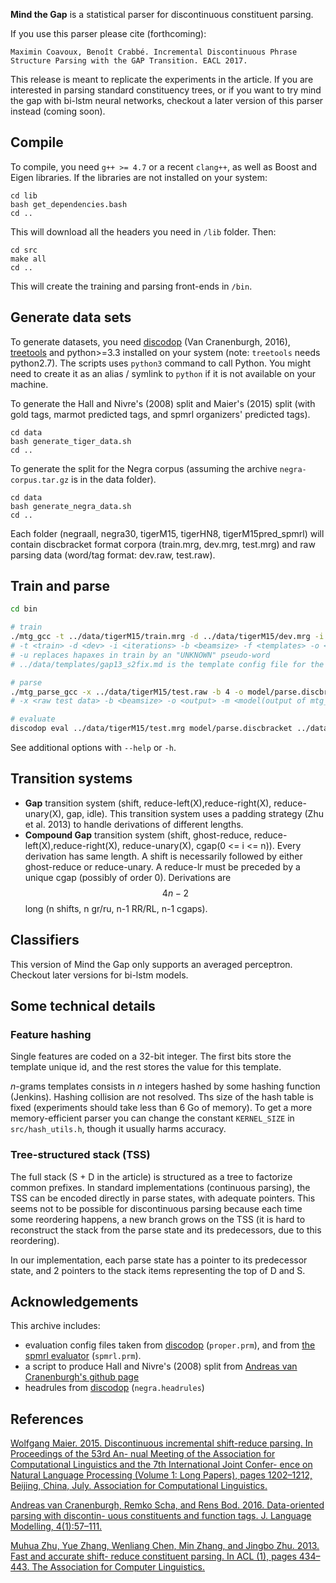 
**Mind the Gap** is a statistical parser for discontinuous constituent parsing.

If you use this parser please cite (forthcoming):

    Maximin Coavoux, Benoît Crabbé. Incremental Discontinuous Phrase Structure Parsing with the GAP Transition. EACL 2017.

This release is meant to replicate the experiments in the article.
If you are interested in parsing standard constituency trees, or if you want to try
mind the gap with bi-lstm neural networks, checkout a later version of this parser instead (coming soon).


Compile
-------

To compile, you need `g++ >= 4.7` or a recent `clang++`, as well as Boost and Eigen libraries.
If the libraries are not installed on your system:

    cd lib
    bash get_dependencies.bash
    cd ..

This will download all the headers you need in `/lib` folder. Then:

    cd src
    make all
    cd ..

This will create the training and parsing front-ends in `/bin`.


Generate data sets
------------------

To generate datasets, you need [discodop](https://github.com/andreasvc/disco-dop/) (Van Cranenburgh, 2016), [treetools](https://github.com/wmaier/treetools) and python>=3.3 installed on your system (note: `treetools` needs python2.7).
The scripts uses `python3` command to call Python. You might need to create it as an alias / symlink to `python` if it is not available on your machine.

To generate the Hall and Nivre's (2008) split and Maier's (2015) split
(with gold tags, marmot predicted tags, and spmrl organizers' predicted tags).

    cd data
    bash generate_tiger_data.sh
    cd ..

To generate the split for the Negra corpus (assuming the archive `negra-corpus.tar.gz`
is in the data folder).

    cd data
    bash generate_negra_data.sh
    cd ..

Each folder (negraall, negra30, tigerM15, tigerHN8, tigerM15pred_spmrl)
will contain discbracket format corpora (train.mrg, dev.mrg, test.mrg)
and raw parsing data (word/tag format: dev.raw, test.raw).

Train and parse
---------------

```bash
cd bin

# train
./mtg_gcc -t ../data/tigerM15/train.mrg -d ../data/tigerM15/dev.mrg -i 30 -b 4 -f ../data/templates/gap13_s2fix.md -u -o model
# -t <train> -d <dev> -i <iterations> -b <beamsize> -f <templates> -o <output>
# -u replaces hapaxes in train by an "UNKNOWN" pseudo-word
# ../data/templates/gap13_s2fix.md is the template config file for the full model (baseline+extended+spans)

# parse
./mtg_parse_gcc -x ../data/tigerM15/test.raw -b 4 -o model/parse.discbracket -m model
# -x <raw test data> -b <beamsize> -o <output> -m <model(output of mtg_gcc)>

# evaluate
discodop eval ../data/tigerM15/test.mrg model/parse.discbracket ../data/proper.prm --fmt=discbracket
```

See additional options with `--help` or `-h`.


Transition systems
------------------

- **Gap** transition system (shift, reduce-left(X),reduce-right(X), reduce-unary(X), gap, idle).
    This transition system uses a padding strategy (Zhu et al. 2013) to handle
    derivations of different lengths.
- **Compound Gap** transition system (shift, ghost-reduce, reduce-left(X),reduce-right(X),
    reduce-unary(X), cgap(0 <= i <= n)).
    Every derivation has same length. A shift is necessarily followed
    by either ghost-reduce or reduce-unary.
    A reduce-lr must be preceded by a unique cgap (possibly of order 0).
    Derivations are $$4n-2$$ long (n shifts, n gr/ru, n-1 RR/RL, n-1 cgaps).

Classifiers
-----------

This version of Mind the Gap only supports an averaged perceptron.
Checkout later versions for bi-lstm models.


Some technical details
----------------------

### Feature hashing

Single features are coded on a 32-bit integer. The first bits store
the template unique id, and the rest stores the value for this template.

$n$-grams templates consists in $n$ integers hashed by some hashing function
(Jenkins). Hashing collision are not resolved. Ths size of the hash table
is fixed (experiments should take less than 6 Go of memory).
To get a more memory-efficient parser you can change the constant
`KERNEL_SIZE` in `src/hash_utils.h`, though it usually harms accuracy.


### Tree-structured stack (TSS)

The full stack (S + D in the article) is structured as a tree to factorize
common prefixes.
In standard implementations (continuous parsing), the TSS can be encoded
directly in parse states, with adequate pointers.
This seems not to be possible for discontinuous parsing because
each time some reordering happens, a new branch grows on the TSS
(it is hard to reconstruct the stack from the parse state and its predecessors,
due to this reordering).

In our implementation, each parse state has a pointer to its
predecessor state, and 2 pointers to the stack items representing
the top of D and S.

Acknowledgements
----------------

This archive includes:

- evaluation config files taken from [discodop](https://github.com/andreasvc/disco-dop/) (`proper.prm`),
and from [the spmrl evaluator](http://pauillac.inria.fr/~seddah/evalb_spmrl2013.tar.gz) (`spmrl.prm`).
- a script to produce Hall and Nivre's (2008) split from [Andreas van Cranenburgh's github page](https://gist.github.com/andreasvc/7507135#file-tigersplit-py)
- headrules from [discodop](https://github.com/andreasvc/disco-dop/) (`negra.headrules`)





References
----------

[Wolfgang Maier. 2015. Discontinuous incremental
shift-reduce parsing. In Proceedings of the 53rd An-
nual Meeting of the Association for Computational
Linguistics and the 7th International Joint Confer-
ence on Natural Language Processing (Volume 1:
Long Papers), pages 1202–1212, Beijing, China,
July. Association for Computational Linguistics.](http://www.aclweb.org/anthology/P/P15/P15-1116.pdf)

[Andreas van Cranenburgh, Remko Scha, and Rens
Bod. 2016. Data-oriented parsing with discontin-
uous constituents and function tags. J. Language
Modelling, 4(1):57–111.](http://jlm.ipipan.waw.pl/index.php/JLM/article/view/100)

[Muhua Zhu, Yue Zhang, Wenliang Chen, Min Zhang,
and Jingbo Zhu. 2013. Fast and accurate shift-
reduce constituent parsing. In ACL (1), pages 434–
443. The Association for Computer Linguistics.](http://www.aclweb.org/anthology/P/P13/P13-1043.pdf)



